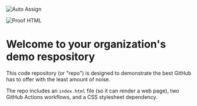 ![Auto Assign](https://github.com/WD-12-Sneakerhus/demo-repository/actions/workflows/auto-assign.yml/badge.svg)

![Proof HTML](https://github.com/WD-12-Sneakerhus/demo-repository/actions/workflows/proof-html.yml/badge.svg)

# Welcome to your organization's demo respository
This code repository (or "repo") is designed to demonstrate the best GitHub has to offer with the least amount of noise.

The repo includes an `index.html` file (so it can render a web page), two GitHub Actions workflows, and a CSS stylesheet dependency.
